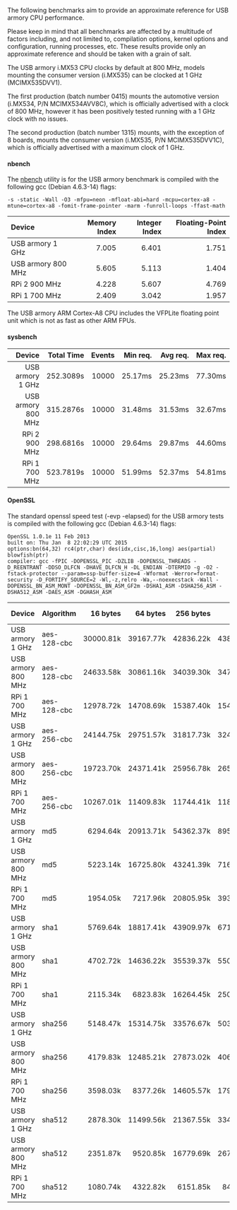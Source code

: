 The following benchmarks aim to provide an approximate reference for USB armory CPU performance. 

Please keep in mind that all benchmarks are affected by a multitude of factors including, and not limited to, compilation options, kernel options and configuration, running processes, etc. These results provide only an approximate reference and should be taken with a grain of salt.

The USB armory i.MX53 CPU clocks by default at 800 MHz, models mounting the consumer version (i.MX535) can be clocked at 1 GHz (MCIMX535DVV1).

The first production (batch number 0415) mounts the automotive version (i.MX534, P/N MCIMX534AVV8C), which is officially advertised with a clock of 800 MHz, however it has been positively tested running with a 1 GHz clock with no issues.

The second production (batch number 1315) mounts, with the exception of 8 boards, mounts the consumer version (i.MX535, P/N MCIMX535DVV1C), which is officially advertised with a maximum clock of 1 GHz.

#### nbench

The [nbench](http://www.tux.org/~mayer/linux/bmark.html) utility is for the USB armory benchmark is compiled with the following gcc (Debian 4.6.3-14) flags:
```
-s -static -Wall -O3 -mfpu=neon -mfloat-abi=hard -mcpu=cortex-a8 -mtune=cortex-a8 -fomit-frame-pointer -marm -funroll-loops -ffast-math
```

| Device             | Memory Index  | Integer Index | Floating-Point Index |
|:-------------------|--------------:|--------------:|---------------------:|
| USB armory   1 GHz |         7.005 |         6.401 |                1.751 |
| USB armory 800 MHz |         5.605 |         5.113 |                1.404 |
| RPi 2      900 MHz |         4.228 |         5.607 |                4.769 | 
| RPi 1      700 MHz |         2.409 |         3.042 |                1.957 |

The USB armory ARM Cortex-A8 CPU includes the VFPLite floating point unit which is not as fast as other ARM FPUs.

#### sysbench

| Device             |Total Time | Events | Min req. | Avg req. | Max req. |
|-------------------:|----------:|-------:|---------:|---------:|---------:|
| USB armory   1 GHz | 252.3089s |  10000 |  25.17ms |  25.23ms |  77.30ms |
| USB armory 800 MHz | 315.2876s |  10000 |  31.48ms |  31.53ms |  32.67ms |
| RPi 2      900 MHz | 298.6816s |  10000 |  29.64ms |  29.87ms |  44.60ms |
| RPi 1      700 MHz | 523.7819s |  10000 |  51.99ms |  52.37ms |  54.81ms |

#### OpenSSL

The standard openssl speed test (-evp <algorithm> -elapsed) for the USB armory tests is compiled with the following gcc (Debian 4.6.3-14) flags:
```
OpenSSL 1.0.1e 11 Feb 2013
built on: Thu Jan  8 22:02:29 UTC 2015
options:bn(64,32) rc4(ptr,char) des(idx,cisc,16,long) aes(partial) blowfish(ptr) 
compiler: gcc -fPIC -DOPENSSL_PIC -DZLIB -DOPENSSL_THREADS -D_REENTRANT -DDSO_DLFCN -DHAVE_DLFCN_H -DL_ENDIAN -DTERMIO -g -O2 -fstack-protector --param=ssp-buffer-size=4 -Wformat -Werror=format-security -D_FORTIFY_SOURCE=2 -Wl,-z,relro -Wa,--noexecstack -Wall -DOPENSSL_BN_ASM_MONT -DOPENSSL_BN_ASM_GF2m -DSHA1_ASM -DSHA256_ASM -DSHA512_ASM -DAES_ASM -DGHASH_ASM
```

| Device             | Algorithm   | 16 bytes  | 64 bytes  | 256 bytes | 1024 bytes | 8192 bytes |
|:-------------------|:------------|----------:|----------:|----------:|-----------:|-----------:|
| USB armory   1 GHz | aes-128-cbc | 30000.81k | 39167.77k | 42836.22k | 43861.33k  |  44316.25k |
| USB armory 800 MHz | aes-128-cbc | 24633.58k | 30861.16k | 34039.30k | 34790.06k  |  35211.95k |
| RPi 1      700 MHz | aes-128-cbc | 12978.72k | 14708.69k | 15387.40k | 15472.93k  |  15529.06k |
| USB armory   1 GHz | aes-256-cbc | 24144.75k | 29751.57k | 31817.73k | 32489.91k  |  32658.41k |
| USB armory 800 MHz | aes-256-cbc | 19723.70k | 24371.41k | 25956.78k | 26540.71k  |  26678.61k |
| RPi 1      700 MHz | aes-256-cbc | 10267.01k | 11409.83k | 11744.41k | 11812.86k  |  11859.64k |
| USB armory   1 GHz | md5         |  6294.64k | 20913.71k | 54362.37k | 89534.24k  | 110712.15k |
| USB armory 800 MHz | md5         |  5223.14k | 16725.80k | 43241.39k | 71609.00k  |  88520.02k |
| RPi 1      700 MHz | md5         |  1954.05k |  7217.96k | 20805.95k | 39365.29k  |  53226.15k |
| USB armory   1 GHz | sha1        |  5769.64k | 18817.41k | 43909.97k | 67154.54k  |  81788.93k |
| USB armory 800 MHz | sha1        |  4702.72k | 14636.22k | 35539.37k | 55053.31k  |  65456.81k |
| RPi 1      700 MHz | sha1        |  2115.34k |  6823.83k | 16264.45k | 25053.18k  |  30121.35k |
| USB armory   1 GHz | sha256      |  5148.47k | 15314.75k | 33576.67k | 50387.31k  |  58755.75k |
| USB armory 800 MHz | sha256      |  4179.83k | 12485.21k | 27873.02k | 40619.01k  |  46940.16k |
| RPi 1      700 MHz | sha256      |  3598.03k |  8377.26k | 14605.57k | 17979.39k  |  19300.35k |
| USB armory   1 GHz | sha512      |  2878.30k | 11499.56k | 21367.55k | 33400.89k  |  39652.01k |
| USB armory 800 MHz | sha512      |  2351.87k |  9520.85k | 16779.69k | 26769.07k  |  31741.27k |
| RPi 1      700 MHz | sha512      |  1080.74k |  4322.82k |  6151.85k | 8416.32k   |   9418.07k |